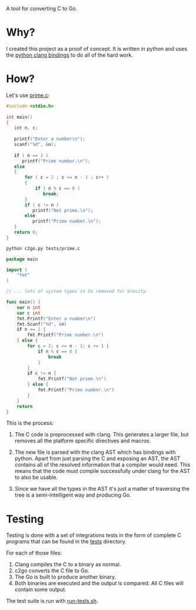 A tool for converting C to Go.

# Why?

I created this project as a proof of concept. It is written in python and uses
the [python clang bindings](https://pypi.python.org/pypi/clang/3.8) to do all of
the hard work.

# How?

Let's use
[prime.c](https://github.com/elliotchance/c2go/blob/master/tests/prime.c):

```c
#include <stdio.h>
 
int main()
{
   int n, c;
 
   printf("Enter a number\n");
   scanf("%d", &n);
 
   if ( n == 2 )
      printf("Prime number.\n");
   else
   {
       for ( c = 2 ; c <= n - 1 ; c++ )
       {
           if ( n % c == 0 )
              break;
       }
       if ( c != n )
          printf("Not prime.\n");
       else
          printf("Prime number.\n");
   }
   return 0;
}
```

```bash
python c2go.py tests/prime.c
```

```go
package main

import (
    "fmt"
)

// ... lots of system types in Go removed for brevity.

func main() {
    var n int
    var c int
    fmt.Printf("Enter a number\n")
    fmt.Scanf("%d", &n)
    if n == 2 {
        fmt.Printf("Prime number.\n")
    } else {
        for c = 2; c <= n - 1; c += 1 {
            if n % c == 0 {
                break
            }
        }
        if c != n {
            fmt.Printf("Not prime.\n")
        } else {
            fmt.Printf("Prime number.\n")
        }
    }
    return
}
```

This is the process:

1. The C code is preprocessed with clang. This generates a larger file, but
removes all the platform specific directives and macros.

2. The new file is parsed with the clang AST which has bindings with python.
Apart from just parsing the C and exposing an AST, the AST contains all of the
resolved information that a compiler would need. This means that the code must
compile successfully under clang for the AST to also be usable.

3. Since we have all the types in the AST it's just a matter of traversing the
tree is a semi-intelligent way and producing Go.

# Testing

Testing is done with a set of integrations tests in the form of complete C
programs that can be found in the
[tests](https://github.com/elliotchance/c2go/tree/master/tests) directory.

For each of those files:

1. Clang compiles the C to a binary as normal.
2. c2go converts the C file to Go.
3. The Go is built to produce another binary.
4. Both binaries are executed and the output is compared. All C files will
contain some output.

The test suite is run with
[run-tests.sh](https://github.com/elliotchance/c2go/blob/master/run-tests.sh).
